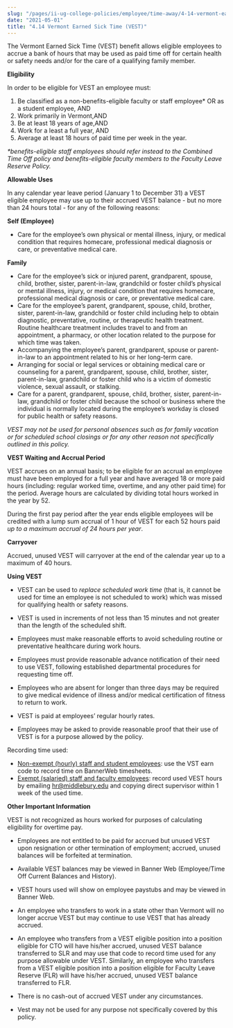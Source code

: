 ```yaml
---
slug: "/pages/ii-ug-college-policies/employee/time-away/4-14-vermont-earned-sick-time"
date: "2021-05-01"
title: "4.14 Vermont Earned Sick Time (VEST)"
---
```


The Vermont Earned Sick Time (VEST) benefit allows eligible employees to accrue a bank of hours that may be used as paid time off for certain health or safety needs and/or for the care of a qualifying family member.   

**Eligibility**

In order to be eligible for VEST an employee must:

1.  Be classified as a non-benefits-eligible faculty or staff employee* OR as a student employee, AND
2.  Work primarily in Vermont,AND
3.  Be at least 18 years of age,AND
4.  Work for a least a full year, AND
5.  Average at least 18 hours of paid time per week in the year.

_*benefits-eligible staff employees should refer instead to the Combined Time Off policy and benefits-eligible faculty members to the Faculty Leave Reserve Policy._

**Allowable Uses**

In any calendar year leave period (January 1 to December 31) a VEST eligible employee may use up to their accrued VEST balance - but no more than 24 hours total - for any of the following reasons:

**Self (Employee)**

*   Care for the employee’s own physical or mental illness, injury, or medical condition that requires homecare, professional medical diagnosis or care, or preventative medical care. 

**Family**

*   Care for the employee’s sick or injured parent, grandparent, spouse, child, brother, sister, parent-in-law, grandchild or foster child’s physical or mental illness, injury, or medical condition that requires homecare, professional medical diagnosis or care, or preventative medical care. 
*   Care for the employee’s parent, grandparent, spouse, child, brother, sister, parent-in-law, grandchild or foster child including help to obtain diagnostic, preventative, routine, or therapeutic health treatment. Routine healthcare treatment includes travel to and from an appointment, a pharmacy, or other location related to the purpose for which time was taken.
*   Accompanying the employee’s parent, grandparent, spouse or parent-in-law to an appointment related to his or her long-term care. 
*   Arranging for social or legal services or obtaining medical care or counseling for a parent, grandparent, spouse, child, brother, sister, parent-in-law, grandchild or foster child who is a victim of domestic violence, sexual assault, or stalking.
*   Care for a parent, grandparent, spouse, child, brother, sister, parent-in-law, grandchild or foster child because the school or business where the individual is normally located during the employee’s workday is closed for public health or safety reasons.

_VEST may not be used for personal absences such as for family vacation or for scheduled school closings or for any other reason not specifically outlined in this policy._

**VEST Waiting and Accrual Period**

VEST accrues on an annual basis; to be eligible for an accrual an employee must have been employed for a full year and have averaged 18 or more paid hours (including: regular worked time, overtime, and any other paid time) for the period. Average hours are calculated by dividing total hours worked in the year by 52.

During the first pay period after the year ends eligible employees will be credited with a lump sum accrual of 1 hour of VEST for each 52 hours paid _up to a maximum accrual of 24 hours per year_. 

**Carryover**

Accrued, unused VEST will carryover at the end of the calendar year up to a maximum of 40 hours.

**Using VEST**

*   VEST can be used to _replace scheduled work time_ (that is, it cannot be used for time an employee is not scheduled to work) which was missed for qualifying health or safety reasons.
*   VEST is used in increments of not less than 15 minutes and not greater than the length of the scheduled shift.
*   Employees must make reasonable efforts to avoid scheduling routine or preventative healthcare during work hours.
*   Employees must provide reasonable advance notification of their need to use VEST, following established departmental procedures for requesting time off.
*   Employees who are absent for longer than three days may be required to give medical evidence of illness and/or medical certification of fitness to return to work.

*   VEST is paid at employees’ regular hourly rates.
*   Employees may be asked to provide reasonable proof that their use of VEST is for a purpose allowed by the policy.

Recording time used:

*   <span style="text-decoration:underline">Non-exempt (hourly) staff and student employees</span>: use the VST earn code to record time on BannerWeb timesheets. 
*   <span style="text-decoration:underline">Exempt (salaried) staff and faculty employees</span>: record used VEST hours by emailing [hr@middlebury.edu](mailto:hr@middlebury.edu) and copying direct supervisor within 1 week of the used time.

**Other Important Information**

VEST is not recognized as hours worked for purposes of calculating eligibility for overtime pay.

*   Employees are not entitled to be paid for accrued but unused VEST upon resignation or other termination of employment; accrued, unused balances will be forfeited at termination.
*   Available VEST balances may be viewed in Banner Web (Employee/Time Off Current Balances and History).
*   VEST hours used will show on employee paystubs and may be viewed in Banner Web. 

*   An employee who transfers to work in a state other than Vermont will no longer accrue VEST but may continue to use VEST that has already accrued.
*   An employee who transfers from a VEST eligible position into a position eligible for CTO will have his/her accrued, unused VEST balance transferred to SLR and may use that code to record time used for any purpose allowable under VEST. Similarly, an employee who transfers from a VEST eligible position into a position eligible for Faculty Leave Reserve (FLR) will have his/her accrued, unused VEST balance transferred to FLR.
*   There is no cash-out of accrued VEST under any circumstances.
*   Vest may not be used for any purpose not specifically covered by this policy.
